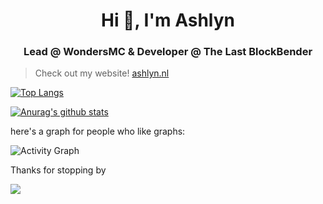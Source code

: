 <h1 align="center"> Hi 👋, I'm Ashlyn</h1> 
<h3 align="center">Lead @ WondersMC & Developer @ The Last BlockBender</h3>

> Check out my website! [ashlyn.nl](https://ashlyn.nl)

[![Top Langs](https://github-readme-stats.vercel.app/api/top-langs/?username=ashlyndev)](https://github.com/anuraghazra/github-readme-stats)

[![Anurag's github stats](https://github-readme-stats.vercel.app/api?username=ashlyndev)](https://github.com/anuraghazra/github-readme-stats)

here's a graph for people who like graphs: 

![Activity Graph](https://activity-graph.herokuapp.com/graph?username=AshlynDev&theme=github)

Thanks for stopping by

![](https://i.imgur.com/A6MxugZ.png)
